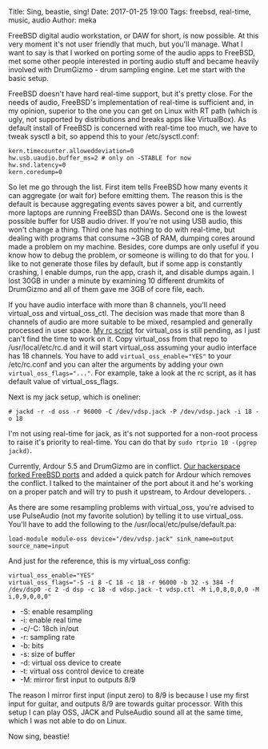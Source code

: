 Title: Sing, beastie, sing!
Date: 2017-01-25 19:00
Tags: freebsd, real-time, music, audio
Author: meka


FreeBSD digital audio workstation, or DAW for short, is now possible. At this
very moment it's not user friendly that much, but you'll manage. What I want to
say is that I worked on porting some of the audio apps to FreeBSD, met some
other people interested in porting audio stuff and became heavily involved with
DrumGizmo - drum sampling engine. Let me start with the basic setup.

FreeBSD doesn't have hard real-time support, but it's pretty close. For the
needs of audio, FreeBSD's implementation of real-time is sufficient and, in my
opinion, superior to the one you can get on Linux with RT path (which is ugly,
not supported by distributions and breaks apps like VirtualBox). As default
install of FreeBSD is concerned with real-time too much, we have to tweak sysctl
a bit, so append this to your /etc/sysctl.conf:

```
kern.timecounter.alloweddeviation=0
hw.usb.uaudio.buffer_ms=2 # only on -STABLE for now
hw.snd.latency=0
kern.coredump=0
```

So let me go through the list. First item tells FreeBSD how many events it can
aggregate (or wait for) before emitting them. The reason this is the default is
because aggregating events saves power a bit, and currently more laptops are
running FreeBSD than DAWs. Second one is the lowest possible buffer for USB
audio driver. If you're not using USB audio, this won't change a thing. Third
one has nothing to do with real-time, but dealing with programs that consume
~3GB of RAM, dumping cores around made a problem on my machine. Besides, core
dumps are only useful if you know how to debug the problem, or someone is
willing to do that for you. I like to not generate those files by default, but
if some app is constantly crashing, I enable dumps, run the app, crash it, and
disable dumps again. I lost 30GB in under a minute by examining 10 different
drumkits of DrumGizmo and all of them gave me 3GB of core file, each.

If you have audio interface with more than 8 channels, you'll need virtual_oss
and virtual_oss_ctl. The decision was made that more than 8 channels of audio
are more suitable to be mixed, resampled and generally processed in user space.
[My rc script](https://github.com/mekanix/virtual_oss_rc) for virtual_oss is
still pending, as I just can't find the time to work on it. Copy virtual_oss
from that repo to /usr/local/etc/rc.d and it will start virtual_oss assuming
your audio interface has 18 channels. You have to add `virtual_oss_enable="YES"`
to your /etc/rc.conf and you can alter the arguments by adding your own
`virtual_oss_flags="..."`. For example, take a look at the rc script, as it has
default value of virtual_oss_flags.

Next is my jack setup, which is oneliner:

```
# jackd -r -d oss -r 96000 -C /dev/vdsp.jack -P /dev/vdsp.jack -i 18 -o 18
```

I'm not using real-time for jack, as it's not supported for a non-root process
to raise it's priority to real-time. You can do that by
`sudo rtprio 10 -(pgrep jackd)`.

Currently, Ardour 5.5 and DrumGizmo are in conflict.
[Our hackerspace forked FreeBSD ports](https://github.com/tilda-center/freebsd-ports)
and added a quick patch for Ardour which removes the conflict. I talked to the
maintainer of the port about it and he's working on a proper patch and will try
to push it upstream, to Ardour developers.
.

As there are some resampling problems with virtual_oss, you're advised to use
PulseAudio (not my favorite solution) by telling it to use virtual_oss. You'll
have to add the following to the /usr/local/etc/pulse/default.pa:

```
load-module module-oss device="/dev/vdsp.jack" sink_name=output source_name=input
```

And just for the reference, this is my virtual_oss config:

```
virtual_oss_enable="YES"
virtual_oss_flags="-S -i 8 -C 18 -c 18 -r 96000 -b 32 -s 384 -f /dev/dsp0 -c 2 -d dsp -c 18 -d vdsp.jack -t vdsp.ctl -M i,0,8,0,0,0 -M i,0,9,0,0,0"
```

* -S: enable resampling
* -i: enable real time
* -c/-C: 18ch in/out
* -r: sampling rate
* -b: bits
* -s: size of buffer
* -d: virtual oss device to create
* -t: virtual oss control device to create
* -M: mirror first input to outputs 8/9

The reason I mirror first input (input zero) to 8/9 is because I use my first
input for guitar, and outputs 8/9 are towards guitar processor. With this setup
I can play OSS, JACK and PulseAudio sound all at the same time, which I was not
able to do on Linux.

Now sing, beastie!
